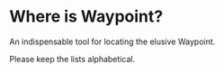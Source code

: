 # Where is Waypoint?
An indispensable tool for locating the elusive Waypoint.

Please keep the lists alphabetical.
